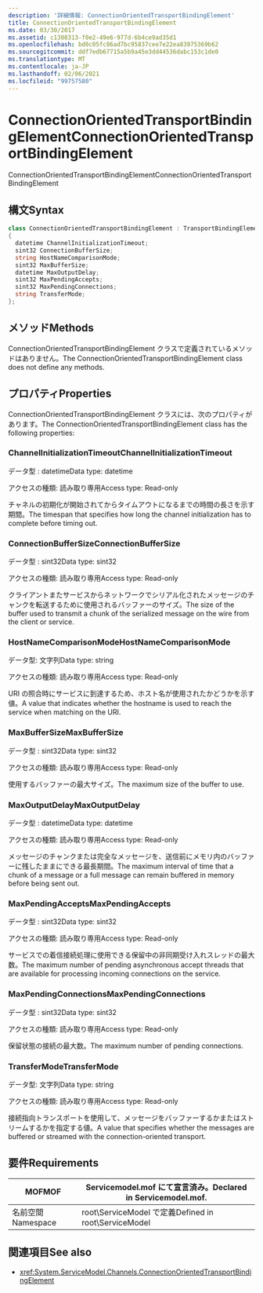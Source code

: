 ```yaml
---
description: '詳細情報: ConnectionOrientedTransportBindingElement'
title: ConnectionOrientedTransportBindingElement
ms.date: 03/30/2017
ms.assetid: c1308313-f0e2-49e6-977d-6b4ce9ad35d1
ms.openlocfilehash: bd0c05fc86ad7bc95837cee7e22ea83975369b62
ms.sourcegitcommit: ddf7edb67715a5b9a45e3dd44536dabc153c1de0
ms.translationtype: MT
ms.contentlocale: ja-JP
ms.lasthandoff: 02/06/2021
ms.locfileid: "99757580"
---
```

# <a name="connectionorientedtransportbindingelement"></a><span data-ttu-id="07488-103">ConnectionOrientedTransportBindingElement</span><span class="sxs-lookup"><span data-stu-id="07488-103">ConnectionOrientedTransportBindingElement</span></span>

<span data-ttu-id="07488-104">ConnectionOrientedTransportBindingElement</span><span class="sxs-lookup"><span data-stu-id="07488-104">ConnectionOrientedTransportBindingElement</span></span>  
  
## <a name="syntax"></a><span data-ttu-id="07488-105">構文</span><span class="sxs-lookup"><span data-stu-id="07488-105">Syntax</span></span>  
  
```csharp
class ConnectionOrientedTransportBindingElement : TransportBindingElement  
{  
  datetime ChannelInitializationTimeout;  
  sint32 ConnectionBufferSize;  
  string HostNameComparisonMode;  
  sint32 MaxBufferSize;  
  datetime MaxOutputDelay;  
  sint32 MaxPendingAccepts;  
  sint32 MaxPendingConnections;  
  string TransferMode;  
};  
```  
  
## <a name="methods"></a><span data-ttu-id="07488-106">メソッド</span><span class="sxs-lookup"><span data-stu-id="07488-106">Methods</span></span>  

 <span data-ttu-id="07488-107">ConnectionOrientedTransportBindingElement クラスで定義されているメソッドはありません。</span><span class="sxs-lookup"><span data-stu-id="07488-107">The ConnectionOrientedTransportBindingElement class does not define any methods.</span></span>  
  
## <a name="properties"></a><span data-ttu-id="07488-108">プロパティ</span><span class="sxs-lookup"><span data-stu-id="07488-108">Properties</span></span>  

 <span data-ttu-id="07488-109">ConnectionOrientedTransportBindingElement クラスには、次のプロパティがあります。</span><span class="sxs-lookup"><span data-stu-id="07488-109">The ConnectionOrientedTransportBindingElement class has the following properties:</span></span>  
  
### <a name="channelinitializationtimeout"></a><span data-ttu-id="07488-110">ChannelInitializationTimeout</span><span class="sxs-lookup"><span data-stu-id="07488-110">ChannelInitializationTimeout</span></span>  

 <span data-ttu-id="07488-111">データ型 : datetime</span><span class="sxs-lookup"><span data-stu-id="07488-111">Data type: datetime</span></span>  
  
 <span data-ttu-id="07488-112">アクセスの種類: 読み取り専用</span><span class="sxs-lookup"><span data-stu-id="07488-112">Access type: Read-only</span></span>  
  
 <span data-ttu-id="07488-113">チャネルの初期化が開始されてからタイムアウトになるまでの時間の長さを示す期間。</span><span class="sxs-lookup"><span data-stu-id="07488-113">The timespan that specifies how long the channel initialization has to complete before timing out.</span></span>  
  
### <a name="connectionbuffersize"></a><span data-ttu-id="07488-114">ConnectionBufferSize</span><span class="sxs-lookup"><span data-stu-id="07488-114">ConnectionBufferSize</span></span>  

 <span data-ttu-id="07488-115">データ型 : sint32</span><span class="sxs-lookup"><span data-stu-id="07488-115">Data type: sint32</span></span>  
  
 <span data-ttu-id="07488-116">アクセスの種類: 読み取り専用</span><span class="sxs-lookup"><span data-stu-id="07488-116">Access type: Read-only</span></span>  
  
 <span data-ttu-id="07488-117">クライアントまたサービスからネットワークでシリアル化されたメッセージのチャンクを転送するために使用されるバッファーのサイズ。</span><span class="sxs-lookup"><span data-stu-id="07488-117">The size of the buffer used to transmit a chunk of the serialized message on the wire from the client or service.</span></span>  
  
### <a name="hostnamecomparisonmode"></a><span data-ttu-id="07488-118">HostNameComparisonMode</span><span class="sxs-lookup"><span data-stu-id="07488-118">HostNameComparisonMode</span></span>  

 <span data-ttu-id="07488-119">データ型: 文字列</span><span class="sxs-lookup"><span data-stu-id="07488-119">Data type: string</span></span>  
  
 <span data-ttu-id="07488-120">アクセスの種類: 読み取り専用</span><span class="sxs-lookup"><span data-stu-id="07488-120">Access type: Read-only</span></span>  
  
 <span data-ttu-id="07488-121">URI の照合時にサービスに到達するため、ホスト名が使用されたかどうかを示す値。</span><span class="sxs-lookup"><span data-stu-id="07488-121">A value that indicates whether the hostname is used to reach the service when matching on the URI.</span></span>  
  
### <a name="maxbuffersize"></a><span data-ttu-id="07488-122">MaxBufferSize</span><span class="sxs-lookup"><span data-stu-id="07488-122">MaxBufferSize</span></span>  

 <span data-ttu-id="07488-123">データ型 : sint32</span><span class="sxs-lookup"><span data-stu-id="07488-123">Data type: sint32</span></span>  
  
 <span data-ttu-id="07488-124">アクセスの種類: 読み取り専用</span><span class="sxs-lookup"><span data-stu-id="07488-124">Access type: Read-only</span></span>  
  
 <span data-ttu-id="07488-125">使用するバッファーの最大サイズ。</span><span class="sxs-lookup"><span data-stu-id="07488-125">The maximum size of the buffer to use.</span></span>  
  
### <a name="maxoutputdelay"></a><span data-ttu-id="07488-126">MaxOutputDelay</span><span class="sxs-lookup"><span data-stu-id="07488-126">MaxOutputDelay</span></span>  

 <span data-ttu-id="07488-127">データ型 : datetime</span><span class="sxs-lookup"><span data-stu-id="07488-127">Data type: datetime</span></span>  
  
 <span data-ttu-id="07488-128">アクセスの種類: 読み取り専用</span><span class="sxs-lookup"><span data-stu-id="07488-128">Access type: Read-only</span></span>  
  
 <span data-ttu-id="07488-129">メッセージのチャンクまたは完全なメッセージを、送信前にメモリ内のバッファーに残したままにできる最長期間。</span><span class="sxs-lookup"><span data-stu-id="07488-129">The maximum interval of time that a chunk of a message or a full message can remain buffered in memory before being sent out.</span></span>  
  
### <a name="maxpendingaccepts"></a><span data-ttu-id="07488-130">MaxPendingAccepts</span><span class="sxs-lookup"><span data-stu-id="07488-130">MaxPendingAccepts</span></span>  

 <span data-ttu-id="07488-131">データ型 : sint32</span><span class="sxs-lookup"><span data-stu-id="07488-131">Data type: sint32</span></span>  
  
 <span data-ttu-id="07488-132">アクセスの種類: 読み取り専用</span><span class="sxs-lookup"><span data-stu-id="07488-132">Access type: Read-only</span></span>  
  
 <span data-ttu-id="07488-133">サービスでの着信接続処理に使用できる保留中の非同期受け入れスレッドの最大数。</span><span class="sxs-lookup"><span data-stu-id="07488-133">The maximum number of pending asynchronous accept threads that are available for processing incoming connections on the service.</span></span>  
  
### <a name="maxpendingconnections"></a><span data-ttu-id="07488-134">MaxPendingConnections</span><span class="sxs-lookup"><span data-stu-id="07488-134">MaxPendingConnections</span></span>  

 <span data-ttu-id="07488-135">データ型 : sint32</span><span class="sxs-lookup"><span data-stu-id="07488-135">Data type: sint32</span></span>  
  
 <span data-ttu-id="07488-136">アクセスの種類: 読み取り専用</span><span class="sxs-lookup"><span data-stu-id="07488-136">Access type: Read-only</span></span>  
  
 <span data-ttu-id="07488-137">保留状態の接続の最大数。</span><span class="sxs-lookup"><span data-stu-id="07488-137">The maximum number of pending connections.</span></span>  
  
### <a name="transfermode"></a><span data-ttu-id="07488-138">TransferMode</span><span class="sxs-lookup"><span data-stu-id="07488-138">TransferMode</span></span>  

 <span data-ttu-id="07488-139">データ型: 文字列</span><span class="sxs-lookup"><span data-stu-id="07488-139">Data type: string</span></span>  
  
 <span data-ttu-id="07488-140">アクセスの種類: 読み取り専用</span><span class="sxs-lookup"><span data-stu-id="07488-140">Access type: Read-only</span></span>  
  
 <span data-ttu-id="07488-141">接続指向トランスポートを使用して、メッセージをバッファーするかまたはストリームするかを指定する値。</span><span class="sxs-lookup"><span data-stu-id="07488-141">A value that specifies whether the messages are buffered or streamed with the connection-oriented transport.</span></span>  
  
## <a name="requirements"></a><span data-ttu-id="07488-142">要件</span><span class="sxs-lookup"><span data-stu-id="07488-142">Requirements</span></span>  
  
|<span data-ttu-id="07488-143">MOF</span><span class="sxs-lookup"><span data-stu-id="07488-143">MOF</span></span>|<span data-ttu-id="07488-144">Servicemodel.mof にて宣言済み。</span><span class="sxs-lookup"><span data-stu-id="07488-144">Declared in Servicemodel.mof.</span></span>|  
|---------|-----------------------------------|  
|<span data-ttu-id="07488-145">名前空間</span><span class="sxs-lookup"><span data-stu-id="07488-145">Namespace</span></span>|<span data-ttu-id="07488-146">root\ServiceModel で定義</span><span class="sxs-lookup"><span data-stu-id="07488-146">Defined in root\ServiceModel</span></span>|  
  
## <a name="see-also"></a><span data-ttu-id="07488-147">関連項目</span><span class="sxs-lookup"><span data-stu-id="07488-147">See also</span></span>

- <xref:System.ServiceModel.Channels.ConnectionOrientedTransportBindingElement>
